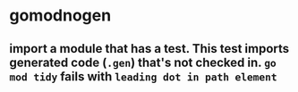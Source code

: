 # gomodnogen
## import a module that has a test. This test imports generated code (`.gen`) that's not checked in. `go mod tidy` fails with `leading dot in path element`
